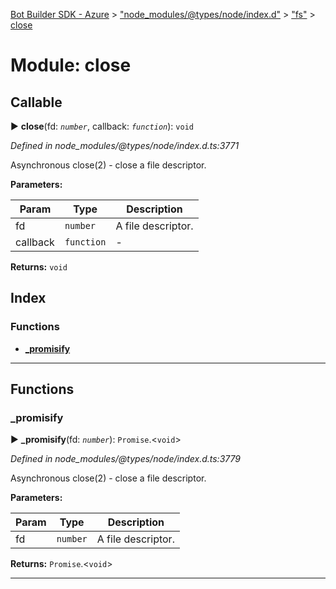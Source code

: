 [Bot Builder SDK - Azure](../README.md) > ["node_modules/@types/node/index.d"](../modules/_node_modules__types_node_index_d_.md) > ["fs"](../modules/_node_modules__types_node_index_d_._fs_.md) > [close](../modules/_node_modules__types_node_index_d_._fs_.close.md)



# Module: close

## Callable
► **close**(fd: *`number`*, callback: *`function`*): `void`



*Defined in node_modules/@types/node/index.d.ts:3771*



Asynchronous close(2) - close a file descriptor.


**Parameters:**

| Param | Type | Description |
| ------ | ------ | ------ |
| fd | `number`   |  A file descriptor. |
| callback | `function`   |  - |





**Returns:** `void`




## Index

### Functions

* [___promisify__](_node_modules__types_node_index_d_._fs_.close.md#___promisify__)



---
## Functions
<a id="___promisify__"></a>

###  ___promisify__

► **___promisify__**(fd: *`number`*): `Promise`.<`void`>



*Defined in node_modules/@types/node/index.d.ts:3779*



Asynchronous close(2) - close a file descriptor.


**Parameters:**

| Param | Type | Description |
| ------ | ------ | ------ |
| fd | `number`   |  A file descriptor. |





**Returns:** `Promise`.<`void`>





___



